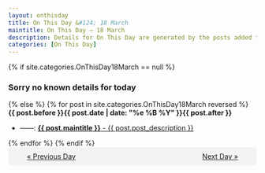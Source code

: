 ```yaml
---
layout: onthisday
title: On This Day &#124; 18 March
maintitle: On This Day — 18 March
description: Details for On This Day are generated by the posts added to the website so the content is subject to changes/updates over time.
categories: [On This Day]
---
```


{% if site.categories.OnThisDay18March == null %}
<h3>Sorry no known details for today</h3>
{% else %}
{% for post in site.categories.OnThisDay18March reversed %}
<strong>{{ post.before }}{{ post.date | date: "%e %B %Y" }}{{ post.after }}</strong>
<ul>
<li> ——: <a class="{{ post.class }}" href="{{ post.url }}"><strong>{{ post.maintitle }}</strong> - {{ post.post_description }}</a></li>
</ul>
{% endfor %}
{% endif %}

<div style="background-color: #f3f3f3; padding: 10px; border-radius: 5px; text-align: center; display: flex; justify-content: space-evenly;">
<a href="/onthisday/03/03-17">« Previous Day</a>
<span style="visibility:hidden;">[ Visit Leap Year February 29 ]</span>
<a href="/onthisday/03/03-19">Next Day »</a>
</div>
